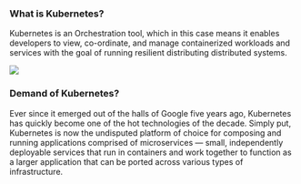 ### What is Kubernetes?
Kubernetes is an Orchestration tool, which in this case means it enables developers to view, co-ordinate, and manage containerized workloads and services with the goal of running resilient distributing distributed systems.

![](images/main.jpg)
### Demand of Kubernetes?
Ever since it emerged out of the halls of Google five years ago, Kubernetes has quickly become one of the hot technologies of the decade. 
Simply put, Kubernetes is now the undisputed platform of choice for composing and running applications comprised of microservices — small, independently deployable 
services that run in containers and work together to function as a larger application that can be ported across various types of infrastructure.